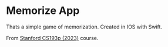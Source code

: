 # Memorize App
Thats a simple game of memorization. 
Created in IOS with Swift.

From [Stanford CS193p (2023)](https://cs193p.sites.stanford.edu/2023) course.

